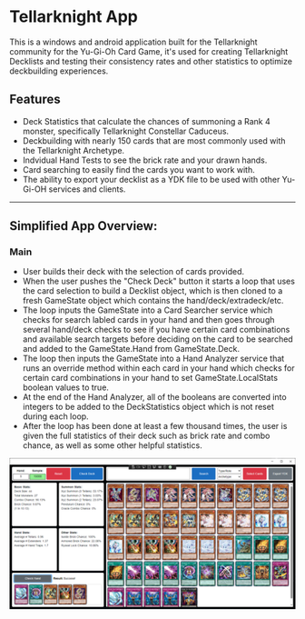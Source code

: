 # Tellarknight App
This is a windows and android application built for the Tellarknight community for the Yu-Gi-Oh Card Game, it's used for creating Tellarknight Decklists and testing their consistency rates and other statistics to optimize deckbuilding experiences.

## Features
- Deck Statistics that calculate the chances of summoning a Rank 4 monster, specifically Tellarknight Constellar Caduceus.
- Deckbuilding with nearly 150 cards that are most commonly used with the Tellarknight Archetype.
- Indvidual Hand Tests to see the brick rate and your drawn hands.
- Card searching to easily find the cards you want to work with.
- The ability to export your decklist as a YDK file to be used with other Yu-Gi-OH services and clients.

-----

## Simplified App Overview:

### Main
- User builds their deck with the selection of cards provided.
- When the user pushes the "Check Deck" button it starts a loop that uses the card selection to build a Decklist object, which is then cloned to a fresh GameState object which contains the hand/deck/extradeck/etc.
- The loop inputs the GameState into a Card Searcher service which checks for search labled cards in your hand and then goes through several hand/deck checks to see if you have certain card combinations and available search targets before deciding on the card to be searched and added to the GameState.Hand from GameState.Deck.
- The loop then inputs the GameState into a Hand Analyzer service that runs an override method within each card in your hand which checks for certain card combinations in your hand to set GameState.LocalStats boolean values to true.
- At the end of the Hand Analyzer, all of the booleans are converted into integers to be added to the DeckStatistics object which is not reset during each loop.
- After the loop has been done at least a few thousand times, the user is given the full statistics of their deck such as brick rate and combo chance, as well as some other helpful statistics.

![Example Image](tellar_app_windows.PNG)
